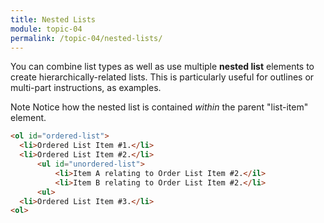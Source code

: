 ```yaml
---
title: Nested Lists
module: topic-04
permalink: /topic-04/nested-lists/
---
```


<div class="divider-heading"></div>

You can combine list types as well as use multiple **nested list** elements to create hierarchically-related lists. This is particularly useful for outlines or multi-part instructions, as examples.

<span class="label label-info">Note</span> Notice how the nested list is contained _within_ the parent "list-item" element.

```html
<ol id="ordered-list">
  <li>Ordered List Item #1.</li>
  <li>Ordered List Item #2.</li>
      <ul id="unordered-list">
          <li>Item A relating to Order List Item #2.</il>
          <li>Item B relating to Order List Item #2.</li>
      <ul>
  <li>Ordered List Item #3.</li>
<ol>
```


<div class="codepen-embed">
  <p data-height="400" data-theme-id="30567" data-slug-hash="NyvMRY" data-default-tab="html,result" data-user="Media-Ed-Online" data-pen-title="HTML Nested Lists" class="codepen"></p>
</div>
